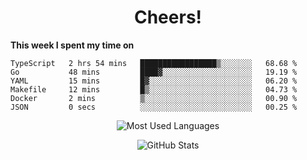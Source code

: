 <h1 align="center">Cheers!</h1>

**This week I spent my time on**
<!--START_SECTION:waka-->

```text
TypeScript   2 hrs 54 mins   █████████████████▒░░░░░░░   68.68 %
Go           48 mins         ████▓░░░░░░░░░░░░░░░░░░░░   19.19 %
YAML         15 mins         █▓░░░░░░░░░░░░░░░░░░░░░░░   06.20 %
Makefile     12 mins         █▒░░░░░░░░░░░░░░░░░░░░░░░   04.73 %
Docker       2 mins          ▒░░░░░░░░░░░░░░░░░░░░░░░░   00.90 %
JSON         0 secs          ░░░░░░░░░░░░░░░░░░░░░░░░░   00.25 %
```

<!--END_SECTION:waka-->

<p align="center"><img src="https://github-readme-stats.vercel.app/api/top-langs/?username=thnkrn&layout=compact&hide=html&theme=tokyonight" alt="Most Used Languages" /></p>

<p align="center"><img src="https://github-readme-stats.vercel.app/api?username=thnkrn&show_icons=true&count_private=true&theme=tokyonight" alt="GitHub Stats" /></p>

<!-- <p align="center"><a href="https://wakatime.com"><img src="https://wakatime.com/share/@thnkrn/40092326-d1bd-471b-89da-9a7c63939402.png" /></p>
 -->
